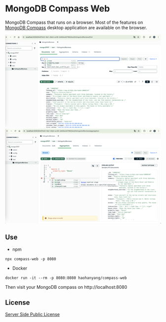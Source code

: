 # MongoDB Compass Web

MongoDB Compass that runs on a browser. Most of the features on [MongoDB Compass](https://www.mongodb.com/products/tools/compass) desktop application are available on the browser.

![screenshot1](/images/screenshot1.png)
![screenshot2](/images/screenshot2.png)

## Use

- npm

```
npx compass-web -p 8080
```

- Docker

```
docker run -it --rm -p 8080:8080 haohanyang/compass-web

```

Then visit your MongoDB compass on http://localhost:8080

## License

[Server Side Public License](/LICENSE)
